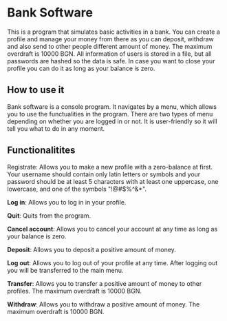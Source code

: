 # **Bank Software**

This is a program that simulates basic activities in a bank. You can create a profile and manage your money from there as you can deposit, withdraw and also send to other people different amount of money. The maximum overdraft is 10000 BGN. All information of users is stored in a file, but all passwords are hashed so the data is safe. In case you want to close your profile you can do it as long as your balance is zero.

## **How to use it**

Bank software is a console program. It navigates by a menu, which allows you to use the functualities in the program. There are two types of menu depending on whether you are logged in or not. It is user-friendly so it will tell you what to do in any moment. 

## **Functionalitites**

Registrate: Allows you to make a new profile with a zero-balance at first. Your username should contain only latin letters or symbols and your password should be at least 5 characters with at least one uppercase, one lowercase, and one of the symbols "!@#$%^&*".

**Log in**: Allows you to log in in your profile.

**Quit**: Quits from the program.

**Cancel account**: Allows you to cancel your account at any time as long as your balance is zero.

**Deposit**: Allows you to deposit a positive amount of money.

**Log out**: Allows you to log out of your profile at any time. After logging out you will be transferred to the main menu.

**Transfer**: Allows you to transfer a positive amount of money to other profiles. The maximum overdraft is 10000 BGN.

**Withdraw**: Allows you to withdraw a positive amount of money. The maximum overdraft is 10000 BGN.
